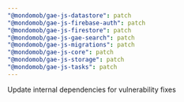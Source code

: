 ```yaml
---
"@mondomob/gae-js-datastore": patch
"@mondomob/gae-js-firebase-auth": patch
"@mondomob/gae-js-firestore": patch
"@mondomob/gae-js-gae-search": patch
"@mondomob/gae-js-migrations": patch
"@mondomob/gae-js-core": patch
"@mondomob/gae-js-storage": patch
"@mondomob/gae-js-tasks": patch
---
```


Update internal dependencies for vulnerability fixes
